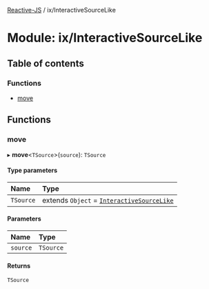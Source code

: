 [Reactive-JS](../README.md) / ix/InteractiveSourceLike

# Module: ix/InteractiveSourceLike

## Table of contents

### Functions

- [move](ix_InteractiveSourceLike.md#move)

## Functions

### move

▸ **move**<`TSource`\>(`source`): `TSource`

#### Type parameters

| Name | Type |
| :------ | :------ |
| `TSource` | extends `Object` = [`InteractiveSourceLike`](../interfaces/ix.InteractiveSourceLike.md) |

#### Parameters

| Name | Type |
| :------ | :------ |
| `source` | `TSource` |

#### Returns

`TSource`
